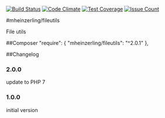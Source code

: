 [![Build Status](https://travis-ci.org/mheinzerling/php-fileutils.svg?branch=master)](https://travis-ci.org/mheinzerling/php-fileutils) [![Code Climate](https://codeclimate.com/github/mheinzerling/php-fileutils/badges/gpa.svg)](https://codeclimate.com/github/mheinzerling/php-fileutils) [![Test Coverage](https://codeclimate.com/github/mheinzerling/php-fileutils/badges/coverage.svg)](https://codeclimate.com/github/mheinzerling/php-fileutils/coverage) [![Issue Count](https://codeclimate.com/github/mheinzerling/php-fileutils/badges/issue_count.svg)](https://codeclimate.com/github/mheinzerling/php-fileutils)

#mheinzerling/fileutils

File utils

##Composer
    "require": {
        "mheinzerling/fileutils": "^2.0.1"
    },
  
##Changelog

### 2.0.0
update to PHP 7

### 1.0.0
initial version 